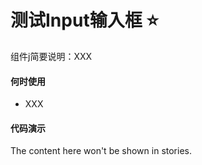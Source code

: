 # 测试Input输入框 :star:

<!-- Brief summary of what the component is, and what it's for. -->
组件j简要说明：XXX
<!-- STORY -->

#### 何时使用
- XXX

#### 代码演示

<!-- SOURCE -->

<!-- STORY HIDE START -->

The content here won't be shown in stories.

<!-- STORY HIDE END -->
